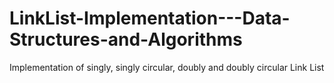 # LinkList-Implementation---Data-Structures-and-Algorithms
Implementation of singly, singly circular, doubly and doubly circular Link List  
